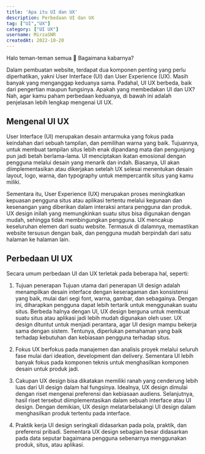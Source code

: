 ```yaml
---
title: 'Apa itu UI dan UX'
description: Perbedaan UI dan UX
tag: ["UI","UX"]
category: ["UI UX"]
username: MirzaSNR
createdAt: 2022-10-20
---
```

Halo teman-teman semua 👋 Bagaimana kabarnya?

Dalam pembuatan website, terdapat dua komponen penting yang perlu diperhatikan, yakni User Interface (UI) dan User Experience (UX). Masih banyak yang menganggap keduanya sama. Padahal, UI UX berbeda, baik dari pengertian maupun fungsinya. Apakah yang membedakan UI dan UX? Nah, agar kamu paham perbedaan keduanya, di bawah ini adalah penjelasan lebih lengkap mengenai UI UX.

  ## Mengenal UI UX
  User Interface (UI) merupakan desain antarmuka yang fokus pada keindahan dari sebuah tampilan, dan pemilihan warna yang baik. Tujuannya, untuk membuat tampilan situs lebih enak dipandang mata dan pengunjung pun jadi betah berlama-lama. UI menciptakan ikatan emosional dengan pengguna melalui desain yang menarik dan indah. Biasanya, UI akan diimplementasikan atau dikerjakan setelah UX selesai menentukan desain layout, logo, warna, dan typography untuk mempercantik situs yang kamu miliki.

Sementara itu, User Experience (UX) merupakan proses meningkatkan kepuasan pengguna situs atau aplikasi tertentu melalui kegunaan dan kesenangan yang diberikan dalam interaksi antara pengguna dan produk. UX design inilah yang memungkinkan suatu situs bisa digunakan dengan mudah, sehingga tidak membingungkan pengguna. UX mencakup keseluruhan elemen dari suatu website. Termasuk di dalamnya, memastikan website tersusun dengan baik, dan pengguna mudah berpindah dari satu halaman ke halaman lain.

## Perbedaan UI UX
Secara umum perbedaan  UI dan UX terletak pada beberapa hal, seperti: 

1. Tujuan penerapan
Tujuan utama dari penerapan UI design adalah menampilkan desain interface dengan keseragaman dan konsistensi yang baik, mulai dari segi font, warna, gambar, dan sebagainya. Dengan ini, diharapkan pengguna dapat lebih tertarik untuk menggunakan suatu situs. Berbeda halnya dengan UI, UX design berguna untuk membuat suatu situs atau aplikasi jadi lebih mudah digunakan oleh user. UX design dituntut untuk menjadi perantara, agar UI design mampu bekerja sama dengan sistem. Tentunya, diperlukan pemahaman yang baik terhadap kebutuhan dan kebiasaan pengguna terhadap situs.

2. Fokus 
UX berfokus pada manajemen dan analisis proyek melalui seluruh fase mulai dari ideation, development dan delivery. Sementara UI lebih banyak fokus pada komponen teknis untuk menghasilkan komponen desain untuk produk jadi. 

3. Cakupan 
UX design bisa dikatakan memiliki ranah yang cenderung lebih luas dari UI design dalam hal fungsinya. Idealnya, UX design dimulai dengan riset mengenai preferensi dan kebiasaan audiens. Selanjutnya, hasil riset tersebut diimplementasikan dalam sebuah interface atau UI design. Dengan demikian, UX design melatarbelakangi UI design dalam menghasilkan produk tertentu pada interface. 

4. Praktik kerja
UI design seringkali didasarkan pada pola, praktik, dan preferensi pribadi. Sementara UX design sebagian besar didasarkan pada data seputar bagaimana pengguna sebenarnya menggunakan produk, situs, atau aplikasi.